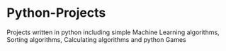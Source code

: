 # Python-Projects
Projects written in python including simple Machine Learning algorithms, Sorting algorithms, Calculating algorithms and python Games
